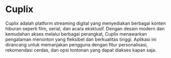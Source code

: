 # Cuplix

Cuplix adalah platform streaming digital yang menyediakan berbagai konten hiburan seperti film, serial, dan acara eksklusif. Dengan desain modern dan kemudahan akses melalui berbagai perangkat, Cuplix menawarkan pengalaman menonton yang fleksibel dan berkualitas tinggi. Aplikasi ini dirancang untuk memanjakan pengguna dengan fitur personalisasi, rekomendasi cerdas, dan opsi tontonan yang dapat diakses kapan saja.
